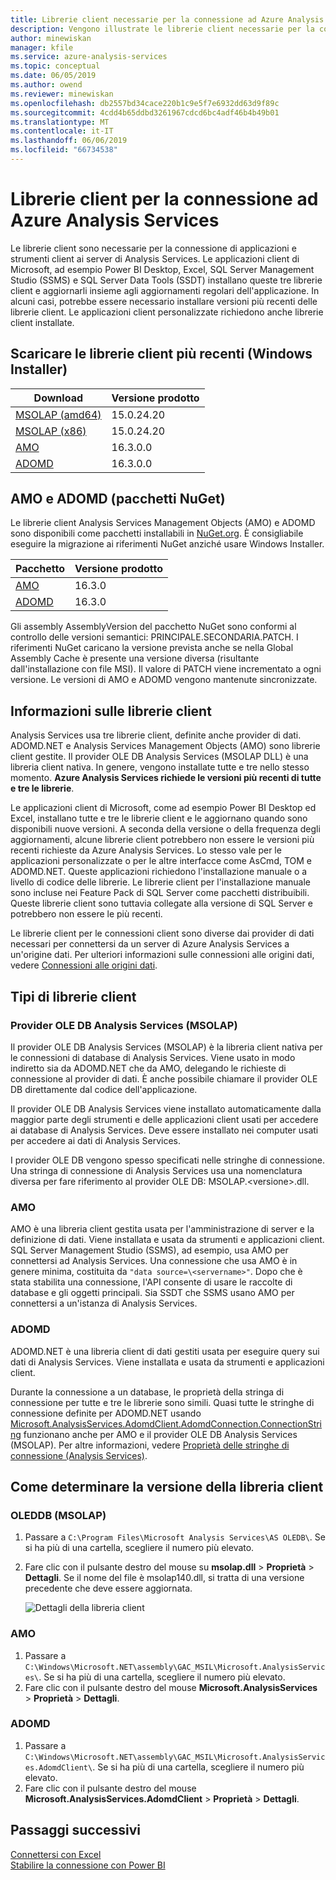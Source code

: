 ```yaml
---
title: Librerie client necessarie per la connessione ad Azure Analysis Services | Microsoft Docs
description: Vengono illustrate le librerie client necessarie per la connessione di applicazioni e strumenti client ad Azure Analysis Services
author: minewiskan
manager: kfile
ms.service: azure-analysis-services
ms.topic: conceptual
ms.date: 06/05/2019
ms.author: owend
ms.reviewer: minewiskan
ms.openlocfilehash: db2557bd34cace220b1c9e5f7e6932dd63d9f89c
ms.sourcegitcommit: 4cdd4b65ddbd3261967cdcd6bc4adf46b4b49b01
ms.translationtype: MT
ms.contentlocale: it-IT
ms.lasthandoff: 06/06/2019
ms.locfileid: "66734538"
---
```

# <a name="client-libraries-for-connecting-to-azure-analysis-services"></a>Librerie client per la connessione ad Azure Analysis Services

Le librerie client sono necessarie per la connessione di applicazioni e strumenti client ai server di Analysis Services. Le applicazioni client di Microsoft, ad esempio Power BI Desktop, Excel, SQL Server Management Studio (SSMS) e SQL Server Data Tools (SSDT) installano queste tre librerie client e aggiornarli insieme agli aggiornamenti regolari dell'applicazione. In alcuni casi, potrebbe essere necessario installare versioni più recenti delle librerie client. Le applicazioni client personalizzate richiedono anche librerie client installate.

## <a name="download-the-latest-client-libraries-windows-installer"></a>Scaricare le librerie client più recenti (Windows Installer)  

|Download  |Versione prodotto  | 
|---------|---------|
|[MSOLAP (amd64)](https://go.microsoft.com/fwlink/?linkid=829576)    |    15.0.24.20    |
|[MSOLAP (x86)](https://go.microsoft.com/fwlink/?linkid=829575)     |    15.0.24.20      |
|[AMO](https://go.microsoft.com/fwlink/?linkid=829578)     |   16.3.0.0    |
|[ADOMD](https://go.microsoft.com/fwlink/?linkid=829577)     |    16.3.0.0     |

## <a name="amo-and-adomd-nuget-packages"></a>AMO e ADOMD (pacchetti NuGet)

Le librerie client Analysis Services Management Objects (AMO) e ADOMD sono disponibili come pacchetti installabili in [NuGet.org](https://www.nuget.org/). È consigliabile eseguire la migrazione ai riferimenti NuGet anziché usare Windows Installer. 

|Pacchetto  | Versione prodotto  | 
|---------|---------|
|[AMO](https://www.nuget.org/packages/Microsoft.AnalysisServices.retail.amd64/)    |    16.3.0     |
|[ADOMD](https://www.nuget.org/packages/Microsoft.AnalysisServices.AdomdClient.retail.amd64/)     |   16.3.0      |

Gli assembly AssemblyVersion del pacchetto NuGet sono conformi al controllo delle versioni semantici: PRINCIPALE.SECONDARIA.PATCH. I riferimenti NuGet caricano la versione prevista anche se nella Global Assembly Cache è presente una versione diversa (risultante dall'installazione con file MSI). Il valore di PATCH viene incrementato a ogni versione. Le versioni di AMO e ADOMD vengono mantenute sincronizzate.

## <a name="understanding-client-libraries"></a>Informazioni sulle librerie client

Analysis Services usa tre librerie client, definite anche provider di dati. ADOMD.NET e Analysis Services Management Objects (AMO) sono librerie client gestite. Il provider OLE DB Analysis Services (MSOLAP DLL) è una libreria client nativa. In genere, vengono installate tutte e tre nello stesso momento. **Azure Analysis Services richiede le versioni più recenti di tutte e tre le librerie**. 

Le applicazioni client di Microsoft, come ad esempio Power BI Desktop ed Excel, installano tutte e tre le librerie client e le aggiornano quando sono disponibili nuove versioni. A seconda della versione o della frequenza degli aggiornamenti, alcune librerie client potrebbero non essere le versioni più recenti richieste da Azure Analysis Services. Lo stesso vale per le applicazioni personalizzate o per le altre interfacce come AsCmd, TOM e ADOMD.NET. Queste applicazioni richiedono l'installazione manuale o a livello di codice delle librerie. Le librerie client per l'installazione manuale sono incluse nei Feature Pack di SQL Server come pacchetti distribuibili. Queste librerie client sono tuttavia collegate alla versione di SQL Server e potrebbero non essere le più recenti.  

Le librerie client per le connessioni client sono diverse dai provider di dati necessari per connettersi da un server di Azure Analysis Services a un'origine dati. Per ulteriori informazioni sulle connessioni alle origini dati, vedere [Connessioni alle origini dati](analysis-services-datasource.md).

## <a name="client-library-types"></a>Tipi di librerie client

### <a name="analysis-services-ole-db-provider-msolap"></a>Provider OLE DB Analysis Services (MSOLAP) 

 Il provider OLE DB Analysis Services (MSOLAP) è la libreria client nativa per le connessioni di database di Analysis Services. Viene usato in modo indiretto sia da ADOMD.NET che da AMO, delegando le richieste di connessione al provider di dati. È anche possibile chiamare il provider OLE DB direttamente dal codice dell'applicazione.  
  
 Il provider OLE DB Analysis Services viene installato automaticamente dalla maggior parte degli strumenti e delle applicazioni client usati per accedere ai database di Analysis Services. Deve essere installato nei computer usati per accedere ai dati di Analysis Services.  
  
 I provider OLE DB vengono spesso specificati nelle stringhe di connessione. Una stringa di connessione di Analysis Services usa una nomenclatura diversa per fare riferimento al provider OLE DB: MSOLAP.\<versione>.dll.

### <a name="amo"></a>AMO  

 AMO è una libreria client gestita usata per l'amministrazione di server e la definizione di dati. Viene installata e usata da strumenti e applicazioni client. SQL Server Management Studio (SSMS), ad esempio, usa AMO per connettersi ad Analysis Services. Una connessione che usa AMO è in genere minima, costituita da `"data source=\<servername>"`. Dopo che è stata stabilita una connessione, l'API consente di usare le raccolte di database e gli oggetti principali. Sia SSDT che SSMS usano AMO per connettersi a un'istanza di Analysis Services.  

  
### <a name="adomd"></a>ADOMD

 ADOMD.NET è una libreria client di dati gestiti usata per eseguire query sui dati di Analysis Services. Viene installata e usata da strumenti e applicazioni client. 
  
 Durante la connessione a un database, le proprietà della stringa di connessione per tutte e tre le librerie sono simili. Quasi tutte le stringhe di connessione definite per ADOMD.NET usando [Microsoft.AnalysisServices.AdomdClient.AdomdConnection.ConnectionString](/dotnet/api/microsoft.analysisservices.adomdclient.adomdconnection.connectionstring#Microsoft_AnalysisServices_AdomdClient_AdomdConnection_ConnectionString) funzionano anche per AMO e il provider OLE DB Analysis Services (MSOLAP). Per altre informazioni, vedere [Proprietà delle stringhe di connessione &#40;Analysis Services&#41;](https://docs.microsoft.com/sql/analysis-services/instances/connection-string-properties-analysis-services).  

  
##  <a name="bkmk_LibUpdate"></a> Come determinare la versione della libreria client   
  
### <a name="oleddb-msolap"></a>OLEDDB (MSOLAP)  
  
1.  Passare a `C:\Program Files\Microsoft Analysis Services\AS OLEDB\`. Se si ha più di una cartella, scegliere il numero più elevato.
  
2.  Fare clic con il pulsante destro del mouse su **msolap.dll** > **Proprietà** > **Dettagli**. Se il nome del file è msolap140.dll, si tratta di una versione precedente che deve essere aggiornata.
    
    ![Dettagli della libreria client](media/analysis-services-data-providers/aas-msolap-details.png)
    
  
### <a name="amo"></a>AMO

1. Passare a `C:\Windows\Microsoft.NET\assembly\GAC_MSIL\Microsoft.AnalysisServices\`. Se si ha più di una cartella, scegliere il numero più elevato.
2. Fare clic con il pulsante destro del mouse **Microsoft.AnalysisServices** > **Proprietà** > **Dettagli**.  

### <a name="adomd"></a>ADOMD

1. Passare a `C:\Windows\Microsoft.NET\assembly\GAC_MSIL\Microsoft.AnalysisServices.AdomdClient\`. Se si ha più di una cartella, scegliere il numero più elevato.
2. Fare clic con il pulsante destro del mouse **Microsoft.AnalysisServices.AdomdClient** > **Proprietà** > **Dettagli**.  


## <a name="next-steps"></a>Passaggi successivi
[Connettersi con Excel](analysis-services-connect-excel.md)    
[Stabilire la connessione con Power BI](analysis-services-connect-pbi.md)
